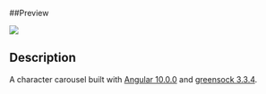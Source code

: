 ##Preview

![](https://raw.githubusercontent.com/matthewgerrard/angular-greensock-avatar-carousel/master/preview.gif)

## Description

A character carousel built with [Angular 10.0.0](https://angular.io) and [greensock 3.3.4](https://greensock.com).

